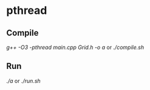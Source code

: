 # pthread

## Compile
*g++ -O3 -pthread main.cpp Grid.h -o a*
or
*./compile.sh*


## Run
*./a*
or
*./run.sh*